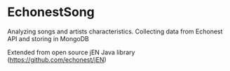 EchonestSong
============

Analyzing songs and artists characteristics. Collecting data from Echonest API and storing in MongoDB

Extended from open source jEN  Java library (https://github.com/echonest/jEN)
